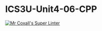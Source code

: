 # ICS3U-Unit4-06-CPP

[![Mr Coxall's Super Linter](https://github.com/marshall-demars/ICS3U-Unit4-06-CPP/workflows/Mr%20Coxall's%20Super%20Linter/badge.svg)](https://github.com/marshall-demars/ICS3U-Unit4-06-CPP/actions/)
